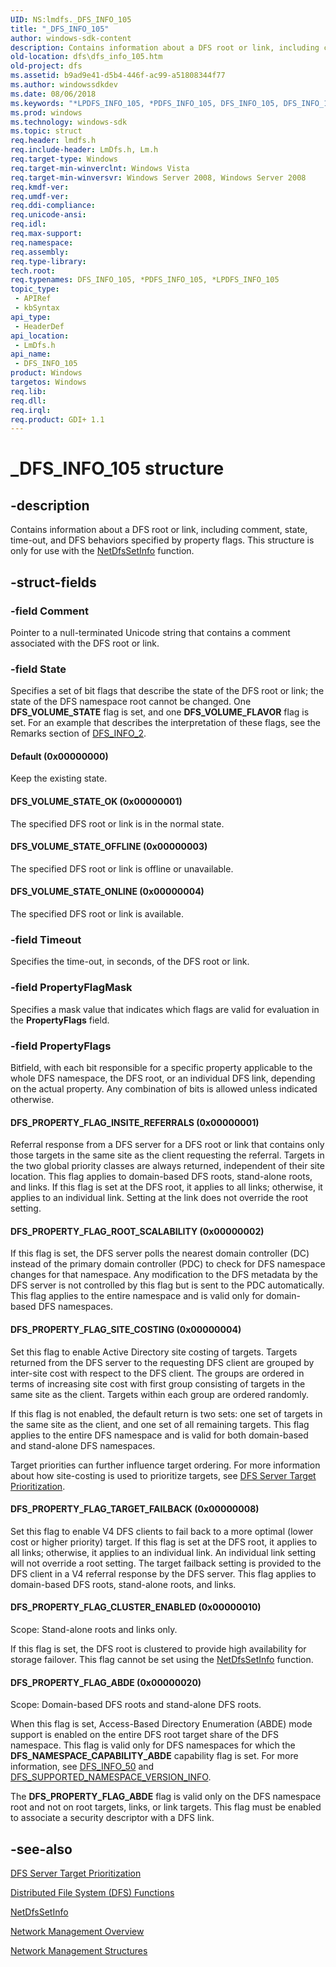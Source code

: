 ```yaml
---
UID: NS:lmdfs._DFS_INFO_105
title: "_DFS_INFO_105"
author: windows-sdk-content
description: Contains information about a DFS root or link, including comment, state, time-out, and DFS behaviors specified by property flags.
old-location: dfs\dfs_info_105.htm
old-project: dfs
ms.assetid: b9ad9e41-d5b4-446f-ac99-a51808344f77
ms.author: windowssdkdev
ms.date: 08/06/2018
ms.keywords: "*LPDFS_INFO_105, *PDFS_INFO_105, DFS_INFO_105, DFS_INFO_105 structure [Distributed File System], DFS_PROPERTY_FLAG_ABDE, DFS_PROPERTY_FLAG_CLUSTER_ENABLED, DFS_PROPERTY_FLAG_INSITE_REFERRALS, DFS_PROPERTY_FLAG_ROOT_SCALABILITY, DFS_PROPERTY_FLAG_SITE_COSTING, DFS_PROPERTY_FLAG_TARGET_FAILBACK, DFS_VOLUME_STATE_OFFLINE, DFS_VOLUME_STATE_OK, DFS_VOLUME_STATE_ONLINE, Default, LPDFS_INFO_105, LPDFS_INFO_105 structure pointer [Distributed File System], PDFS_INFO_105, PDFS_INFO_105 structure pointer [Distributed File System], _DFS_INFO_105, dfs.dfs_info_105, fs.dfs_info_105, lmdfs/DFS_INFO_105, lmdfs/LPDFS_INFO_105, lmdfs/PDFS_INFO_105, netmgmt.dfs_info_105"
ms.prod: windows
ms.technology: windows-sdk
ms.topic: struct
req.header: lmdfs.h
req.include-header: LmDfs.h, Lm.h
req.target-type: Windows
req.target-min-winverclnt: Windows Vista
req.target-min-winversvr: Windows Server 2008, Windows Server 2008
req.kmdf-ver: 
req.umdf-ver: 
req.ddi-compliance: 
req.unicode-ansi: 
req.idl: 
req.max-support: 
req.namespace: 
req.assembly: 
req.type-library: 
tech.root: 
req.typenames: DFS_INFO_105, *PDFS_INFO_105, *LPDFS_INFO_105
topic_type:
 - APIRef
 - kbSyntax
api_type:
 - HeaderDef
api_location:
 - LmDfs.h
api_name:
 - DFS_INFO_105
product: Windows
targetos: Windows
req.lib: 
req.dll: 
req.irql: 
req.product: GDI+ 1.1
---
```


# _DFS_INFO_105 structure


## -description


Contains information about a DFS root or link, including comment, state, time-out, and DFS behaviors 
    specified by property flags. This structure is only for use with the 
    <a href="https://msdn.microsoft.com/5526afa7-82bc-47c7-99d6-44e41ef772b1">NetDfsSetInfo</a> function.


## -struct-fields




### -field Comment

Pointer to a null-terminated Unicode string that contains a comment associated with the DFS root or 
      link.


### -field State

Specifies a set of bit flags that describe the state of the DFS root or link; the state of the DFS 
      namespace root cannot be changed. One <b>DFS_VOLUME_STATE</b> flag is set, and one 
      <b>DFS_VOLUME_FLAVOR</b> flag is set. For an example that describes the interpretation of 
      these flags, see the Remarks section of 
      <a href="https://msdn.microsoft.com/c5fe27be-fd6e-4cf0-abf6-8363c78edf5b">DFS_INFO_2</a>.



#### Default (0x00000000)

Keep the existing state.



#### DFS_VOLUME_STATE_OK (0x00000001)

The specified DFS root or link is in the normal state.



#### DFS_VOLUME_STATE_OFFLINE (0x00000003)

The specified DFS root or link is offline or unavailable.



#### DFS_VOLUME_STATE_ONLINE (0x00000004)

The specified DFS root or link is available.


### -field Timeout

Specifies the time-out, in seconds, of the DFS root or link.


### -field PropertyFlagMask

Specifies a mask value that indicates which flags are valid for evaluation in the 
      <b>PropertyFlags</b> field.


### -field PropertyFlags

Bitfield, with each bit responsible for a specific property applicable to the whole DFS namespace, the DFS 
      root, or an individual DFS link, depending on the actual property.  Any combination of bits is allowed unless 
      indicated otherwise.



#### DFS_PROPERTY_FLAG_INSITE_REFERRALS (0x00000001)

Referral response from a DFS server for a DFS root or link that contains only those targets in the same 
         site as the client requesting the referral. Targets in the two global priority classes are always returned, 
         independent of their site location. This flag applies to domain-based DFS roots, stand-alone roots, and 
         links. If this flag is set at the DFS root, it applies to all links; otherwise, it applies to an individual 
         link. Setting at the link does not override the root setting.



#### DFS_PROPERTY_FLAG_ROOT_SCALABILITY (0x00000002)

If this flag is set, the DFS server polls the nearest domain controller (DC) instead of the primary domain 
         controller (PDC) to check for DFS namespace changes for that namespace. Any modification to the DFS metadata 
         by the DFS server is not controlled by this flag but is sent to the PDC automatically. This flag applies to 
         the entire namespace and is valid only for domain-based DFS namespaces.



#### DFS_PROPERTY_FLAG_SITE_COSTING (0x00000004)

Set this flag to enable Active Directory site costing of targets. Targets returned from the DFS server to 
         the requesting DFS client are grouped by inter-site cost with respect to the DFS client. The groups are 
         ordered in terms of increasing site cost with first group consisting of targets in the same site as the 
         client. Targets within each group are ordered randomly.

If this flag is not enabled, the default return is two sets: one set of targets in the same site as the 
         client, and one set of all remaining targets. This flag applies to the entire DFS namespace and is valid for 
         both domain-based and stand-alone DFS namespaces.

Target priorities can further influence target ordering. For more information about how site-costing is 
         used to prioritize targets, see 
         <a href="https://msdn.microsoft.com/0aacebf7-49cc-4287-a5c4-0d25a416d227">DFS Server Target Prioritization</a>.



#### DFS_PROPERTY_FLAG_TARGET_FAILBACK (0x00000008)

Set this flag to enable V4 DFS clients to fail back to a more optimal (lower cost or higher priority) 
         target. If this flag is set at the DFS root, it applies to all links; otherwise, it applies to an individual 
         link. An individual link setting will not override a root setting. The target failback setting is provided to 
         the DFS client in a V4 referral response by the DFS server. This flag applies to domain-based DFS roots, 
         stand-alone roots, and links.



#### DFS_PROPERTY_FLAG_CLUSTER_ENABLED (0x00000010)

Scope: Stand-alone roots and links only.

If this flag is set, the DFS root is clustered to provide high 
         availability for storage failover. This flag cannot be set using the 
         <a href="https://msdn.microsoft.com/5526afa7-82bc-47c7-99d6-44e41ef772b1">NetDfsSetInfo</a> function.



#### DFS_PROPERTY_FLAG_ABDE (0x00000020)

Scope: Domain-based DFS roots and stand-alone DFS roots.

When this flag is set, Access-Based Directory Enumeration (ABDE) mode support is enabled on the entire DFS 
         root target share of the DFS namespace. This flag is valid only for DFS namespaces for which the 
         <b>DFS_NAMESPACE_CAPABILITY_ABDE</b> capability flag is set. For more information, see 
         <a href="https://msdn.microsoft.com/1af2866c-fe83-43fc-b4cc-9976157fb269">DFS_INFO_50</a> and 
         <a href="https://msdn.microsoft.com/ee75c500-70c6-4dce-9d38-36cacd695746">DFS_SUPPORTED_NAMESPACE_VERSION_INFO</a>.

The <b>DFS_PROPERTY_FLAG_ABDE</b> flag is valid only on the DFS namespace root and not 
         on root targets, links, or link targets. This flag must be enabled to associate a security descriptor with a 
         DFS link.


## -see-also




<a href="https://msdn.microsoft.com/0aacebf7-49cc-4287-a5c4-0d25a416d227">DFS Server Target Prioritization</a>



<a href="https://msdn.microsoft.com/a29cde3e-483a-4658-94d4-27398f66abfb">Distributed File System (DFS) Functions</a>



<a href="https://msdn.microsoft.com/5526afa7-82bc-47c7-99d6-44e41ef772b1">NetDfsSetInfo</a>



<a href="https://msdn.microsoft.com/426c7b2e-027c-4a88-97b7-eba5201d0f0d">Network Management Overview</a>



<a href="https://msdn.microsoft.com/a4b05054-bef2-4cab-89f6-725d92ee75b8">Network Management Structures</a>
 

 


